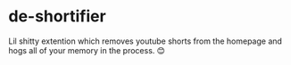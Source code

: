 # de-shortifier

Lil shitty extention which removes youtube shorts from the homepage and hogs all of your memory in the process. :blush:
